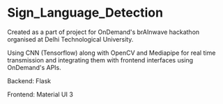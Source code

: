 # Sign_Language_Detection

Created as a part of project for OnDemand's brAInwave hackathon organised at Delhi Technological University.

Using CNN (Tensorflow) along with OpenCV and Mediapipe for real time transmission
and integrating them with frontend interfaces using OnDemand's APIs.

Backend: Flask

Frontend: Material UI 3
